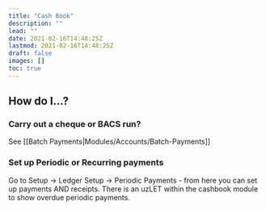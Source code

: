 ```yaml
---
title: "Cash Book"
description: ""
lead: ""
date: 2021-02-16T14:48:25Z
lastmod: 2021-02-16T14:48:25Z
draft: false
images: []
toc: true
---
```


## How do I...?

### Carry out a cheque or BACS run?

See [[Batch Payments|Modules/Accounts/Batch-Payments]]

### Set up Periodic or Recurring payments

Go to Setup -> Ledger Setup -> Periodic Payments - from here you can set up payments AND receipts. There is an uzLET within the cashbook module to show overdue periodic payments.
